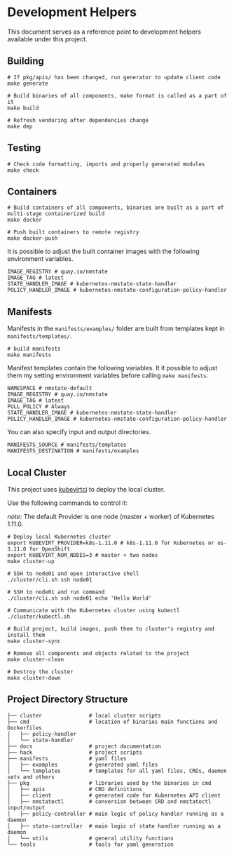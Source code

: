 # Development Helpers

This document serves as a reference point to development helpers available under
this project.

## Building

```shell
# If pkg/apis/ has been changed, run generator to update client code
make generate

# Build binaries of all components, make format is called as a part of it
make build

# Refresh vendoring after dependencies change
make dep
```

## Testing

```shell
# Check code formatting, imports and properly generated modules
make check
```

## Containers

```shell
# Build containers of all components, binaries are built as a part of multi-stage containerized build
make docker

# Push built containers to remote registry
make docker-push
```

It is possible to adjust the built container images with the following
environment variables.

```shell
IMAGE_REGISTRY # quay.io/nmstate
IMAGE_TAG # latest
STATE_HANDLER_IMAGE # kubernetes-nmstate-state-handler
POLICY_HANDLER_IMAGE # kubernetes-nmstate-configuration-policy-handler
```

## Manifests

Manifests in the `manifests/examples/` folder are built from templates kept in
`manifests/templates/`.

```shell
# build manifests
make manifests
```

Manifest templates contain the following variables. It it possible to adjust
them my setting environment variables before calling `make manifests`.

```shell
NAMESPACE # nmstate-default
IMAGE_REGISTRY # quay.io/nmstate
IMAGE_TAG # latest
PULL_POLICY # Always
STATE_HANDLER_IMAGE # kubernetes-nmstate-state-handler
POLICY_HANDLER_IMAGE # kubernetes-nmstate-configuration-policy-handler
```

You can also specify input and output directories.

```shell
MANIFESTS_SOURCE # manifests/templates
MANIFESTS_DESTINATION # manifests/examples
```

## Local Cluster

This project uses [kubevirtci](https://github.com/kubevirt/kubevirtci) to
deploy the local cluster.

Use the following commands to control it:

*note:* The default Provider is one node (master + worker) of Kubernetes 1.11.0.

```shell
# Deploy local Kubernetes cluster
export KUBEVIRT_PROVIDER=k8s-1.11.0 # k8s-1.11.0 for Kubernetes or os-3.11.0 for OpenShift
export KUBEVIRT_NUM_NODES=3 # master + two nodes
make cluster-up

# SSH to node01 and open interactive shell
./cluster/cli.sh ssh node01

# SSH to node01 and run command
./cluster/cli.sh ssh node01 echo 'Hello World'

# Communicate with the Kubernetes cluster using kubectl
./cluster/kubectl.sh

# Build project, build images, push them to cluster's registry and install them
make cluster-sync

# Remove all components and objects related to the project
make cluster-clean

# Destroy the cluster
make cluster-down
```

## Project Directory Structure

 ```
├── cluster               # local cluster scripts
├── cmd                   # location of binaries main functions and Dockerfiles
│   ├── policy-handler
│   └── state-handler
├── docs                  # project documentation
├── hack                  # project scripts
├── manifests             # yaml files
│   ├── examples          # generated yaml files
│   └── templates         # templates for all yaml files, CRDs, daemon sets and others
├── pkg                   # libraries used by the binaries in cmd
│   ├── apis              # CRD definitions
│   ├── client            # generated code for Kubernetes API client
│   ├── nmstatectl        # conversion between CRD and nmstatectl input/output
│   ├── policy-controller # main logic of policy handler running as a daemon
│   ├── state-controller  # main logic of state handler running as a daemon
│   └── utils             # general utility functions
└── tools                 # tools for yaml generation
 ```

